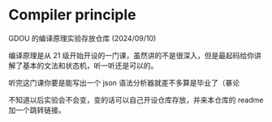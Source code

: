# Compiler principle

GDOU 的编译原理实验存放仓库 (2024/09/10)

编译原理是从 21 级开始开设的一门课，虽然讲的不是很深入，但是最起码给你讲解了基本的文法和状态机，听一听还是可以的。

听完这门课你要是能写出一个 json 语法分析器就差不多算是毕业了（暴论

不知道以后实验会不会变，变的话可以自己开设仓库存放，并来本仓库的 readme 加一个跳转链接。
